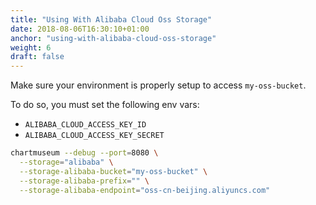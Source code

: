 ```yaml
---
title: "Using With Alibaba Cloud Oss Storage"
date: 2018-08-06T16:30:10+01:00
anchor: "using-with-alibaba-cloud-oss-storage"
weight: 6
draft: false
---
```


Make sure your environment is properly setup to access `my-oss-bucket`.

To do so, you must set the following env vars:
- `ALIBABA_CLOUD_ACCESS_KEY_ID`
- `ALIBABA_CLOUD_ACCESS_KEY_SECRET`

```bash
chartmuseum --debug --port=8080 \
  --storage="alibaba" \
  --storage-alibaba-bucket="my-oss-bucket" \
  --storage-alibaba-prefix="" \
  --storage-alibaba-endpoint="oss-cn-beijing.aliyuncs.com"
```